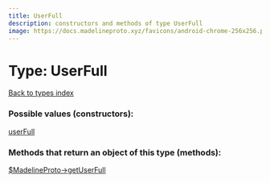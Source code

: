 ```yaml
---
title: UserFull
description: constructors and methods of type UserFull
image: https://docs.madelineproto.xyz/favicons/android-chrome-256x256.png
---
```

# Type: UserFull  
[Back to types index](index.md)



### Possible values (constructors):

[userFull](../constructors/userFull.md)  



### Methods that return an object of this type (methods):

[$MadelineProto->getUserFull](../methods/getUserFull.md)  



